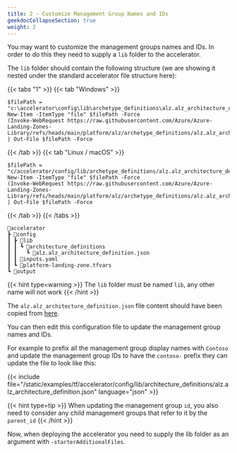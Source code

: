 ```yaml
---
title: 2 - Customize Management Group Names and IDs
geekdocCollapseSection: true
weight: 2
---
```


You may want to customize the management groups names and IDs. In order to do this they need to supply a `lib` folder to the accelerator.

The `lib` folder should contain the following structure (we are showing it nested under the standard accelerator file structure here):

{{< tabs "1" >}}
{{< tab "Windows" >}}
```pwsh
$filePath = "c:\accelerator\config\lib\archetype_definitions\alz.alz_architecture_definition.json"
New-Item -ItemType "file" $filePath -Force
(Invoke-WebRequest https://raw.githubusercontent.com/Azure/Azure-Landing-Zones-Library/refs/heads/main/platform/alz/archetype_definitions/alz.alz_architecture_definition.json).Content | Out-File $filePath -Force
```
{{< /tab >}}
{{< tab "Linux / macOS" >}}
```pwsh
$filePath = "c/accelerator/config/lib/archetype_definitions/alz.alz_architecture_definition.json"
New-Item -ItemType "file" $filePath -Force
(Invoke-WebRequest https://raw.githubusercontent.com/Azure/Azure-Landing-Zones-Library/refs/heads/main/platform/alz/archetype_definitions/alz.alz_architecture_definition.json).Content | Out-File $filePath -Force
```
{{< /tab >}}
{{< /tabs >}}

```plaintext
📂accelerator
┣ 📂config
┃ ┣ 📂lib
┃ ┃ ┗ 📂architecture_definitions
┃ ┃   ┗ 📜alz.alz_architecture_definition.json
┃ ┃ 📜inputs.yaml
┃ ┗ 📜platform-landing-zone.tfvars
┗ 📂output
```
{{< hint type=warning >}}
The `lib` folder must be named `lib`, any other name will not work
{{< /hint >}}

The `alz.alz_architecture_definition.json` file content should have been copied from [here](https://github.com/Azure/Azure-Landing-Zones-Library/blob/main/platform/alz/architecture_definitions/alz.alz_architecture_definition.json).

You can then edit this configuration file to update the management group names and IDs. 

For example to prefix all the management group display names with `Contoso` and update the management group IDs to have the `contoso-` prefix they can update the file to look like this:

{{< include file="/static/examples/tf/accelerator/config/lib/architecture_definitions/alz.alz_architecture_definition.json" language="json" >}}

{{< hint type=tip >}}
When updating the management group `id`, you also need to consider any child management groups that refer to it by the `parent_id`
{{< /hint >}}

Now, when deploying the accelerator you need to supply the lib folder as an argument with `-starterAdditionalFiles`.
